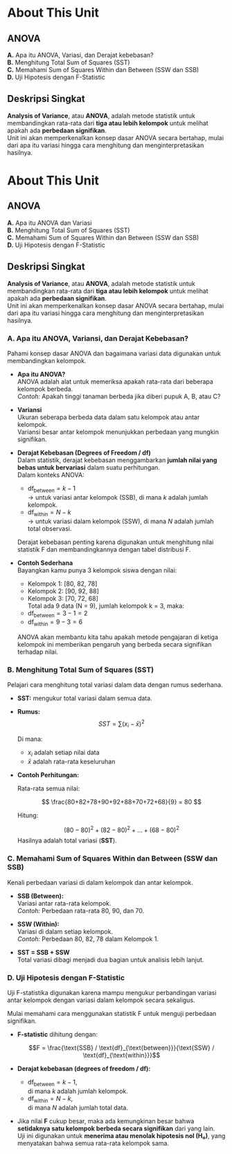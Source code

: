 # About This Unit  
## ANOVA  
**A.** Apa itu ANOVA, Variasi, dan Derajat kebebasan?  
**B.** Menghitung Total Sum of Squares (SST)  
**C.** Memahami Sum of Squares Within dan Between (SSW dan SSB)  
**D.** Uji Hipotesis dengan F-Statistic  



## Deskripsi Singkat

**Analysis of Variance**, atau **ANOVA**, adalah metode statistik untuk membandingkan rata-rata dari **tiga atau lebih kelompok** untuk melihat apakah ada **perbedaan signifikan**.  
Unit ini akan memperkenalkan konsep dasar ANOVA secara bertahap, mulai dari apa itu variasi hingga cara menghitung dan menginterpretasikan hasilnya.  



# About This Unit  
## ANOVA  
**A.** Apa itu ANOVA dan Variasi  
**B.** Menghitung Total Sum of Squares (SST)  
**C.** Memahami Sum of Squares Within dan Between (SSW dan SSB)  
**D.** Uji Hipotesis dengan F-Statistic  



## Deskripsi Singkat

**Analysis of Variance**, atau **ANOVA**, adalah metode statistik untuk membandingkan rata-rata dari **tiga atau lebih kelompok** untuk melihat apakah ada **perbedaan signifikan**.  
Unit ini akan memperkenalkan konsep dasar ANOVA secara bertahap, mulai dari apa itu variasi hingga cara menghitung dan menginterpretasikan hasilnya.  



### A. Apa itu ANOVA, Variansi, dan Derajat Kebebasan?

Pahami konsep dasar ANOVA dan bagaimana variasi data digunakan untuk membandingkan kelompok.

- **Apa itu ANOVA?**  
  ANOVA adalah alat untuk memeriksa apakah rata-rata dari beberapa kelompok berbeda.  
  *Contoh:* Apakah tinggi tanaman berbeda jika diberi pupuk A, B, atau C?

- **Variansi**  
  Ukuran seberapa berbeda data dalam satu kelompok atau antar kelompok.  
  Variansi besar antar kelompok menunjukkan perbedaan yang mungkin signifikan.

- **Derajat Kebebasan (Degrees of Freedom / df)**  
  Dalam statistik, derajat kebebasan menggambarkan **jumlah nilai yang bebas untuk bervariasi** dalam suatu perhitungan.  
  Dalam konteks ANOVA:
  - $\text{df}_{\text{between}} = k - 1$  
    → untuk variasi antar kelompok (SSB), di mana *k* adalah jumlah kelompok.  
  - $\text{df}_{\text{within}} = N - k$  
    → untuk variasi dalam kelompok (SSW), di mana *N* adalah jumlah total observasi.

  Derajat kebebasan penting karena digunakan untuk menghitung nilai statistik F dan membandingkannya dengan tabel distribusi F.

- **Contoh Sederhana**  
  Bayangkan kamu punya 3 kelompok siswa dengan nilai:  
  - Kelompok 1: [80, 82, 78]  
  - Kelompok 2: [90, 92, 88]  
  - Kelompok 3: [70, 72, 68]  
  Total ada 9 data (N = 9), jumlah kelompok k = 3, maka:  
  - $\text{df}_{\text{between}} = 3 - 1 = 2$  
  - $\text{df}_{\text{within}} = 9 - 3 = 6$

  ANOVA akan membantu kita tahu apakah metode pengajaran di ketiga kelompok ini memberikan pengaruh yang berbeda secara signifikan terhadap nilai.



### B. Menghitung Total Sum of Squares (SST)

Pelajari cara menghitung total variasi dalam data dengan rumus sederhana.

- **SST:** mengukur total variasi dalam semua data.  
- **Rumus:**  
  $$
  SST = \sum (x_i - \bar{x})^2
  $$

  Di mana:
  - $x_i$ adalah setiap nilai data
  - $\bar{x}$ adalah rata-rata keseluruhan

- **Contoh Perhitungan:**

  Rata-rata semua nilai:

  $$
  \frac{80+82+78+90+92+88+70+72+68}{9} = 80
  $$

  Hitung:

  $$
  (80-80)^2 + (82-80)^2 + \dots + (68-80)^2
  $$
  Hasilnya adalah total variasi (**SST**).



### C. Memahami Sum of Squares Within dan Between (SSW dan SSB)

Kenali perbedaan variasi di dalam kelompok dan antar kelompok.

- **SSB (Between):**  
  Variasi antar rata-rata kelompok.  
  *Contoh:* Perbedaan rata-rata 80, 90, dan 70.

- **SSW (Within):**  
  Variasi di dalam setiap kelompok.  
  *Contoh:* Perbedaan 80, 82, 78 dalam Kelompok 1.

- **SST = SSB + SSW**  
  Total variasi dibagi menjadi dua bagian untuk analisis lebih lanjut.



### D. Uji Hipotesis dengan F-Statistic
Uji F-statistika digunakan karena mampu mengukur perbandingan variasi antar kelompok dengan variasi dalam kelompok secara sekaligus.

Mulai memahami cara menggunakan statistik F untuk menguji perbedaan signifikan.

- **F-statistic** dihitung dengan:  
  
  ```math
  F = \frac{\text{SSB} / \text{df}_{\text{between}}}{\text{SSW} / \text{df}_{\text{within}}}
  ```

- **Derajat kebebasan (degrees of freedom / df):**  
  - $\text{df}_{\text{between}} = k - 1$,  
    di mana *k* adalah jumlah kelompok.  
  - $\text{df}_{\text{within}} = N - k$,  
    di mana *N* adalah jumlah total data.

- Jika nilai **F** cukup besar, maka ada kemungkinan besar bahwa **setidaknya satu kelompok berbeda secara signifikan** dari yang lain.  
  Uji ini digunakan untuk **menerima atau menolak hipotesis nol (H₀)**, yang menyatakan bahwa semua rata-rata kelompok sama.


